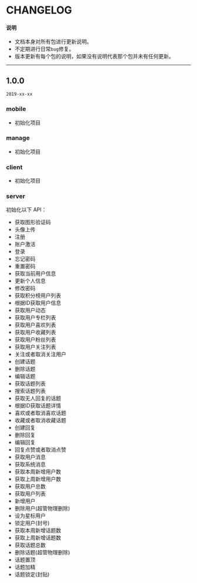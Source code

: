 # CHANGELOG

#### 说明

  * 文档本身对所有包进行更新说明。
  * 不定期进行日常`bug`修复。
  * 版本更新有每个包的说明，如果没有说明代表那个包并未有任何更新。

---

## 1.0.0

`2019-xx-xx`

### mobile

  - 初始化项目

### manage

  - 初始化项目

### client

  - 初始化项目

### server

初始化以下 API：

  - 获取图形验证码
  - 头像上传
  - 注册
  - 账户激活
  - 登录
  - 忘记密码
  - 重置密码
  - 获取当前用户信息
  - 更新个人信息
  - 修改密码
  - 获取积分榜用户列表
  - 根据ID获取用户信息
  - 获取用户动态
  - 获取用户专栏列表
  - 获取用户喜欢列表
  - 获取用户收藏列表
  - 获取用户粉丝列表
  - 获取用户关注列表
  - 关注或者取消关注用户
  - 创建话题
  - 删除话题
  - 编辑话题
  - 获取话题列表
  - 搜索话题列表
  - 获取无人回复的话题
  - 根据ID获取话题详情
  - 喜欢或者取消喜欢话题
  - 收藏或者取消收藏话题
  - 创建回复
  - 删除回复
  - 编辑回复
  - 回复点赞或者取消点赞
  - 获取用户消息
  - 获取系统消息
  - 获取本周新增用户数
  - 获取上周新增用户数
  - 获取用户总数
  - 获取用户列表
  - 新增用户
  - 删除用户(超管物理删除)
  - 设为星标用户
  - 锁定用户(封号)
  - 获取本周新增话题数
  - 获取上周新增话题数
  - 获取话题总数
  - 删除话题(超管物理删除)
  - 话题置顶
  - 话题加精
  - 话题锁定(封贴)
